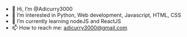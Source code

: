- 👋 Hi, I’m @Adicurry3000
- 👀 I’m interested in Python, Web development, Javascript, HTML, CSS
- 🌱 I’m currently learning nodeJS and ReactJS
- 📫 How to reach me: adicurry3000@gmail.com

<!---
Adicurry3000/Adicurry3000 is a ✨ special ✨ repository because its `README.md` (this file) appears on your GitHub profile.
You can click the Preview link to take a look at your changes.
--->
